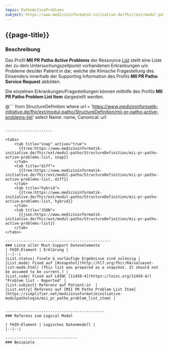 ```yaml
---
topic: PathoActiveProblems
subject: https://www.medizininformatik-initiative.de/fhir/ext/modul-patho/StructureDefinition/mii-pr-patho-active-problems-list
---
```


## {{page-title}}

### Beschreibung

Das Profil **MII PR Patho Active Problems** der Ressource [List](http://hl7.org/fhir/R4/list.html) stellt eine Liste der zu dem Untersuchungszeitpunkt vorhandenen Erkrankungen u/o Probleme des/der Patient:in dar, welche die Klinische Fragestellung des Einsenders innerhalb der Supporting Information des Profils **MII PR Patho Service Request** abbilden.

Die einzelnen Erkrankungen/Fragestellungen können mithilfe des Profils **MII PR Patho Problem List Item** dargestellt werden. 

@```
from StructureDefinition where url = 'https://www.medizininformatik-initiative.de/fhir/ext/modul-patho/StructureDefinition/mii-pr-patho-active-problems-list' select Name: name, Canonical: url
```

---------------------

<tabs>
    <tab title="snap" active="true">
      {{tree:https://www.medizininformatik-initiative.de/fhir/ext/modul-patho/StructureDefinition/mii-pr-patho-active-problems-list, snap}}
    </tab>
    <tab title="diff">
      {{tree:https://www.medizininformatik-initiative.de/fhir/ext/modul-patho/StructureDefinition/mii-pr-patho-active-problems-list, diff}}
    </tab>
    <tab title="hybrid">
      {{tree:https://www.medizininformatik-initiative.de/fhir/ext/modul-patho/StructureDefinition/mii-pr-patho-active-problems-list, hybrid}}
    </tab>
    <tab title="JSON">
      {{json:https://www.medizininformatik-initiative.de/fhir/ext/modul-patho/StructureDefinition/mii-pr-patho-active-problems-list}}
    </tab>
</tabs>

-----------------------------------------------
### Liste aller Must-Support Datenelemente
| FHIR-Element | Erklärung |
|--|--|
|List.status| Finale & vorläufige Ergebnisse sind zulässig |
|List.mode| Fixed auf [#snapshot](http://hl7.org/fhir/R4/valueset-list-mode.html) (This list was prepared as a snapshot. It should not be assumed to be current.) |
|List.code| Fixed auf LOINC [11450-4](https://loinc.org/11450-4/) "Problem list - Reported" |
|List.subject| Referenz auf Patient:in  |
|List.entry| Referenz auf [MII PR Patho Problem List Item](https://simplifier.net/medizininformatikinitiative-modulpathologie/mii_pr_patho_problem_list_item) |


--------------------------------------------
### Referenz zum Logical Model

| FHIR-Element | Logisches Datenmodell |
|--|--|

--------------------------------
### Beispiele
